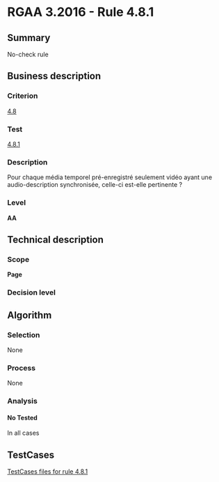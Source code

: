 # RGAA 3.2016 - Rule 4.8.1

## Summary
No-check rule


## Business description

### Criterion
[4.8](http://references.modernisation.gouv.fr/rgaa-accessibilite/criteres.html#crit-4-8)

### Test
[4.8.1](http://references.modernisation.gouv.fr/rgaa-accessibilite/criteres.html#test-4-8-1)

### Description
Pour chaque média temporel pré-enregistré seulement vidéo ayant une audio-description synchronisée, celle-ci est-elle pertinente ?

### Level
**AA**


## Technical description

### Scope
**Page**

### Decision level


## Algorithm

### Selection
None

### Process
None

### Analysis

#### No Tested
In all cases


##  TestCases

[TestCases files for rule 4.8.1](https://github.com/Asqatasun/Asqatasun/tree/RGAA_3.2016/rules/rules-rgaa3.2016/src/test/resources/testcases/rgaa32016/Rgaa32016Rule040801/)


